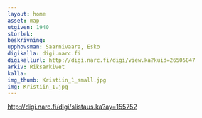 ```yaml
---
layout: home
asset: map
utgiven: 1940
storlek:
beskrivning:
upphovsman: Saarnivaara, Esko
digikalla: digi.narc.fi
digikallurl: http://digi.narc.fi/digi/view.ka?kuid=26505847
arkiv: Riksarkivet
kalla:
img_thumb: Kristiin_1_small.jpg
img: Kristiin_1.jpg
---
```



http://digi.narc.fi/digi/slistaus.ka?ay=155752